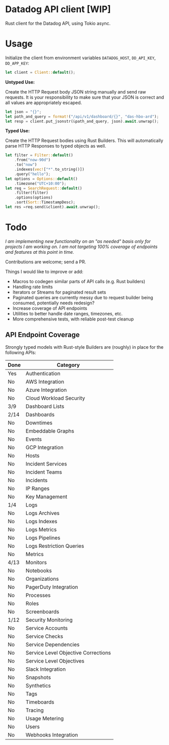 # Datadog API client [WIP]

Rust client for the Datadog API, using Tokio async.

# Usage

Initialize the client from environment variables `DATADOG_HOST`, `DD_API_KEY`, `DD_APP_KEY`:

```rs
let client = Client::default();
```
__Untyped Use:__

Create the HTTP Request body JSON string manually and send raw requests.  It is your responsibility to make sure that your JSON is correct and all values are appropriately escaped.

```rs
let json = "{}";
let path_and_query = format!("/api/v1/dashboard/{}", "das-hbo-ard");
let resp = client.put_jsonstr(&path_and_query, json).await.unwrap();
```

__Typed Use:__

Create the HTTP Request bodies using Rust Builders.  This will automatically parse HTTP Responses to typed objects as well.

```rs
let filter = Filter::default()
    .from("now-90d")
    .to("now")
    .indexes(vec!["*".to_string()])
    .query("hello");
let options = Options::default()
    .timezone("UTC+10:00");
let req = SearchRequest::default()
    .filter(filter)
    .options(options)
    .sort(Sort::TimestampDesc);
let res =req.send(&client).await.unwrap();
```

# Todo

_I am implementing new functionality on an "as needed" basis only for projects I am working on.  I am not targeting 100% coverage of endpoints and features at this point in time._

Contributions are welcome; send a PR.

Things I would like to improve or add:

* Macros to codegen similar parts of API calls (e.g. Rust builders)
* Handling rate limits
* Iterators or Streams for paginated result sets
* Paginated queries are currently messy due to request builder being consumed, potentially needs redesign?
* Increase coverage of API endpoints
* Utilities to better handle date ranges, timezones, etc.
* More comprehensive tests, with reliable post-test cleanup

## API Endpoint Coverage

Strongly typed models with Rust-style Builders are (roughly) in place for the following APIs:

| Done | Category                            |
| ---- | ----------------------------------- |
| Yes  | Authentication                      |
| No   | AWS Integration                     |
| No   | Azure Integration                   |
| No   | Cloud Workload Security             |
| 3/9  | Dashboard Lists                     |
| 2/14 | Dashboards                          |
| No   | Downtimes                           |
| No   | Embeddable Graphs                   |
| No   | Events                              |
| No   | GCP Integration                     |
| No   | Hosts                               |
| No   | Incident Services                   |
| No   | Incident Teams                      |
| No   | Incidents                           |
| No   | IP Ranges                           |
| No   | Key Management                      |
| 1/4  | Logs                                |
| No   | Logs Archives                       |
| No   | Logs Indexes                        |
| No   | Logs Metrics                        |
| No   | Logs Pipelines                      |
| No   | Logs Restriction Queries            |
| No   | Metrics                             |
| 4/13 | Monitors                            |
| No   | Notebooks                           |
| No   | Organizations                       |
| No   | PagerDuty Integration               |
| No   | Processes                           |
| No   | Roles                               |
| No   | Screenboards                        |
| 1/12 | Security Monitoring                 |
| No   | Service Accounts                    |
| No   | Service Checks                      |
| No   | Service Dependencies                |
| No   | Service Level Objective Corrections |
| No   | Service Level Objectives            |
| No   | Slack Integration                   |
| No   | Snapshots                           |
| No   | Synthetics                          |
| No   | Tags                                |
| No   | Timeboards                          |
| No   | Tracing                             |
| No   | Usage Metering                      |
| No   | Users                               |
| No   | Webhooks Integration                |
